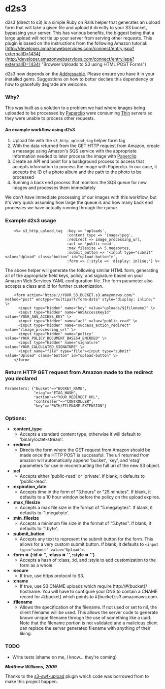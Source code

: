 # **d2s3**
d2s3 (direct to s3) is a simple Ruby on Rails helper that generates an upload form that will take a given file and upload it directly to your S3 bucket, bypassing your server.  This has various benefits, the biggest being that a large upload will not tie up your server from serving other requests.  This plugin is based on the instructions from the following Amazon tutorial: [http://developer.amazonwebservices.com/connect/entry.jspa?externalID=1434](http://developer.amazonwebservices.com/connect/entry.jspa?externalID=1434/ "Browser Uploads to S3 using HTML POST Forms")

d2s3 now depends on the [Addressable](http://addressable.rubyforge.org/). Please ensure you have it in your installed gems. Suggestions on how to better declare this dependency or how to gracefully degrade are welcome.

### Why?
This was built as a solution to a problem we had where images being uploaded to be processed by [Paperclip](http://thoughtbot.com/projects/paperclip "Thoughtbot - Paperclip") were consuming [Thin](http://code.macournoyer.com/thin/ "Thin - Another Web Server") servers so they were unable to process other requests.  

#### An example workflow using d2s3
 1. Upload file with the `s3_http_upload_tag` helper form tag
 2. With the data returned from the GET HTTP request from Amazon, create a message using Amazon's SQS service with the appropriate information needed to later process the image with [Paperclip](http://thoughtbot.com/projects/paperclip "Thoughtbot - Paperclip")
 3. Create an API end point for a background process to access that accepts information to process the image with Paperclip.  In our case, it accepts the ID of a photo album and the path to the photo to be processed
 4. Running a back end process that monitors the SQS queue for new images and processes them immediately
 
We don't have immediate processing of our images with this workflow, but it's very quick assuming how large the queue is and how many back end processes we have actually running through the queue.

### Example d2s3 usage
		<%= s3_http_upload_tag 	:key => 'uploads', 
								:content_type => 'image/jpeg', 
								:redirect => image_processing_url,
								:acl => 'public-read',
								:max_filesize => 5.megabytes,
								:submit_button => '<input type="submit" value="Upload" class="button" id="upload-button">',
								:form => {:style => 'display: inline;'} %>

The above helper will generate the following similar HTML form, generating all of the appropriate field keys, policy, and signature based on your Amazon Web Services YAML configuration file.  The form parameter also accepts a class and id for further customization.  

		<form action="https://YOUR_S3_BUCKET.s3.amazonaws.com/" method="post" enctype="multipart/form-data" style="display: inline;" \>
		  <input type="hidden" name="key" value="uploads/${filename}" \>
		  <input type="hidden" name="AWSAccessKeyId" value="YOUR_AWS_ACCESS_KEY" \> 
		  <input type="hidden" name="acl" value="public-read" \> 
		  <input type="hidden" name="success_action_redirect" value="/image_processing_url" \>
		  <input type="hidden" name="policy" value="YOUR_POLICY_DOCUMENT_BASE64_ENCODED" \>
		  <input type="hidden" name="signature" value="YOUR_CALCULATED_SIGNATURE" \>
		  <input name="file" type="file"><input type="submit" value="Upload" class="button" id="upload-button" \>
		</form>
		
### Return HTTP GET request from Amazon made to the redirect you declared
    Parameters: {"bucket"=>"BUCKET_NAME", 
                 "etag"=>"ETAG_HASH", 
                 "action"=>"YOUR_REDIRECT_URL",
                 "controller"=>"CONTROLLER",
                 "key"=>"PATH/FILENAME.EXTENSION"}
		
### Options:
* **:content_type** 
  * Accepts a standard content type, otherwise it will default to 'binary/octet-stream'.
* **:redirect** 
  * Directs the form where the GET request from Amazon should be made once the HTTP POST is successful. The url returned from amazon will automatically append 'bucket', 'key', and 'etag' parameters for use in reconstructing the full uri of the new S3 object.
* **:acl** 
  * Accepts either 'public-read' or 'private'.  If blank, it defaults to 'public-read'.
* **:expiration_date** 
  * Accepts time in the form of "3.hours" or "25.minutes".  If blank, it defaults to a 10 hour window before the policy on the upload expires.
* **:max_filesize** 
  * Accepts a max file size in the format of "5.megabytes".  If blank, it defaults to '1.megabyte'.
* **:min_filesize** 
  * Accepts a minimum file size in the format of "5.bytes".  If blank, it defaults to '1.byte'.
* **:submit_button** 
  * Accepts any text to represent the submit button for the form.  This allows for a very custom submit button.  If blank, it defaults to `<input type="submit" value="Upload">`.
* **:form => {:id => '', :class => '', :style => ''}** 
  * Accepts a hash of :class, :id, and :style to add customization to the form as a whole.
* **:secure**
  * If true, use https protocol to S3.
* **:cname**
  * If true, use S3 CNAME uploads which require http://#{bucket}/ hostname. You will have to configure your DNS to contain a CNAME record for #{bucket} which points to #{bucket}.s3.amazonaws.com.
* **:filename**
  * Allows the specification of the filename. If not used or set to nil, the client filename will be used. This allows the server code to generate known unique filename through the use of something like a uuid. Note that the filename portion is not validated and a malicious client can replace the server generated filename with anything of their liking.


### **TODO**
* Write tests (shame on me, I know...  they're coming)

_**Matthew Williams, 2009**_

Thanks to the [s3-swf-upload](http://github.com/elcgit/s3-swf-upload-plugin/tree/master "s3-swf-upload GitHub Project Page") plugin which code was borrowed from to make this project happen.
